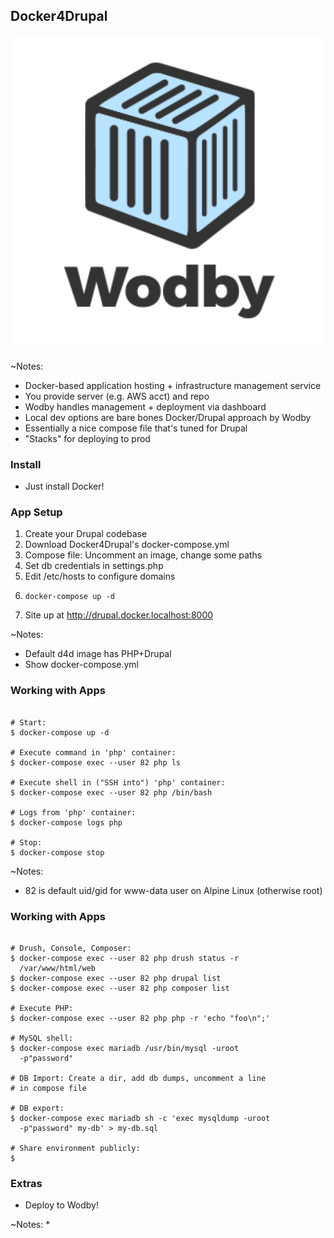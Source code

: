 ## Docker4Drupal

![Wodby](slides/img/logo-wodby.png)

~Notes:
* Docker-based application hosting + infrastructure management service
* You provide server (e.g. AWS acct) and repo
* Wodby handles management + deployment via dashboard
* Local dev options are bare bones Docker/Drupal approach by Wodby
* Essentially a nice compose file that's tuned for Drupal
* "Stacks" for deploying to prod


### Install

* Just install Docker!


### App Setup

1. Create your Drupal codebase
1. Download Docker4Drupal's docker-compose.yml
1. Compose file: Uncomment an image, change some paths 
1. Set db credentials in settings.php
1. Edit /etc/hosts to configure domains
1. <pre><code class="bash" data-trim data-noescape>docker-compose up -d</code></pre>
1. Site up at http://drupal.docker.localhost:8000

~Notes:
* Default d4d image has PHP+Drupal
* Show docker-compose.yml


### Working with Apps

 <pre><code class="bash" data-trim data-noescape>
# Start:
$ docker-compose up -d

# Execute command in 'php' container:
$ docker-compose exec --user 82 php ls

# Execute shell in ("SSH into") 'php' container:
$ docker-compose exec --user 82 php /bin/bash

# Logs from 'php' container:
$ docker-compose logs php

# Stop:
$ docker-compose stop
</code></pre>

~Notes:
* 82 is default uid/gid for www-data user on Alpine Linux (otherwise root)


### Working with Apps

 <pre><code class="bash" data-trim data-noescape>
# Drush, Console, Composer:
$ docker-compose exec --user 82 php drush status -r
  /var/www/html/web
$ docker-compose exec --user 82 php drupal list
$ docker-compose exec --user 82 php composer list

# Execute PHP:
$ docker-compose exec --user 82 php php -r 'echo "foo\n";'

# MySQL shell:
$ docker-compose exec mariadb /usr/bin/mysql -uroot
  -p"password"

# DB Import: Create a dir, add db dumps, uncomment a line
# in compose file

# DB export:
$ docker-compose exec mariadb sh -c 'exec mysqldump -uroot
  -p"password" my-db' > my-db.sql

# Share environment publicly:
$ 
</code></pre>


### Extras

* Deploy to Wodby!

~Notes:
* 
